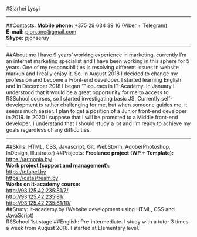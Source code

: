 #Siarhei Lysyi
***
##Contacts:
**Mobile phone:** +375 29 634 39 16 (Viber + Telegram)  
**E-mail:** pjon.one@gmail.com  
**Skype:** pjonseruy  
***
##About me
I have 9 years’ working experience in marketing, currently I’m an internet marketing specialist and I have been working in this sphere for 5 years. One of my responsibilities is resolving different issues in website markup and I really enjoy it. 
So, in August 2018 I decided to change my profession and become a Front-end developer. I started learning English and in December 2018 I began “” courses in IT-Academy. In January I understood that it would be a great opportunity for me to access to RSSchool courses, so I started investigating basic JS. Currently self-development is rather challenging for me, but when someone guides me, it seems much easier. 
I plan to get a position of a Junior front-end developer in 2019. In 2020 I suppose that I will be promoted to a Middle front-end developer. I understand that I should study a lot and I’m ready to achieve my goals regardless of any difficulties.
***
##Skills: 
HTML, CSS, Javascript, Git, WebStorm, Adobe(Photoshop, InDesign, Illustrator) 
##Projects: 
**Freelance project (WP + Template):** 
https://armonia.by/  
**Work project (support and management):**  
https://efapel.by  
https://datastream.by  
**Works on It-academy course:**  
http://93.125.42.235:81/7/  
http://93.125.42.235:81/  
http://93.125.42.235:81/10/  
##Study:
It-academy.by (Website development using HTML, CSS and JavaScript)  
RSSchool 1st stage
##English: 
Pre-intermediate. I study with a tutor 3 times a week from August 2018. I started at Elementary level.
